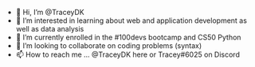 - 👋 Hi, I’m @TraceyDK
- 👀 I’m interested in learning about web and application development as well as data analysis
- 🌱 I’m currently enrolled in the #100devs bootcamp and CS50 Python
- 💞️ I’m looking to collaborate on coding problems (syntax)
- 📫 How to reach me ... @TraceyDK here or Tracey#6025 on Discord


